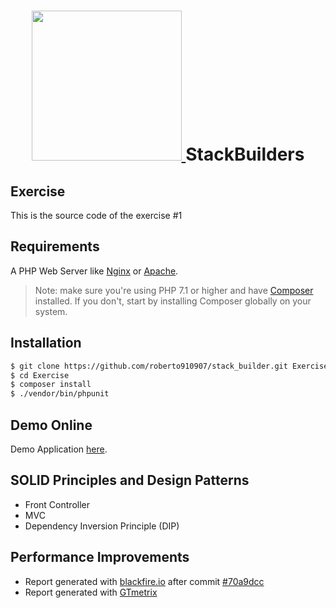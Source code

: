 <h1 align="center">
<a href="https://www.stackbuilders.com/es/index/" target="_blank">
        <img src="https://www.stackbuilders.com/assets/images/stack-builders-logo-nav-horizontal.svg" width="240px"/>
    </a>
    StackBuilders
</h1>

Exercise
-------------

This is the source code of the exercise #1

Requirements
------------

A PHP Web Server like [Nginx](https://www.nginx.com/resources/wiki/start/topics/tutorials/install/) or [Apache](http://httpd.apache.org/docs/2.4/es/install.html).

> Note: make sure you're using PHP 7.1 or higher and have [Composer](https://getcomposer.org/doc/00-intro.md#installation-linux-unix-osx) installed. If you don't, start by installing Composer globally on your system.

Installation
------------

```bash
$ git clone https://github.com/roberto910907/stack_builder.git Exercise
$ cd Exercise
$ composer install
$ ./vendor/bin/phpunit
```

Demo Online
-------------

Demo Application [here](http://18.217.34.79:8181/).

SOLID Principles and Design Patterns
-------------------------------------------
* Front Controller
* MVC
* Dependency Inversion Principle (DIP)

Performance Improvements
-------------------------------------------
* Report generated with [blackfire.io](https://blackfire.io/profiles/compare/3f04078f-85c1-4e53-8cdf-d2883074c57f/graph?settings%5Bdimension%5D=wt&settings%5Bdisplay%5D=landscape&settings%5BtabPane%5D=nodes&selected=&callname=main()) after commit [#70a9dcc](https://github.com/roberto910907/stack_builder/commit/70a9dccb96a64c3bdefe480a9c9faf4ee4efbf01) 
* Report generated with [GTmetrix](https://gtmetrix.com/reports/18.217.34.79/PwKUergm)